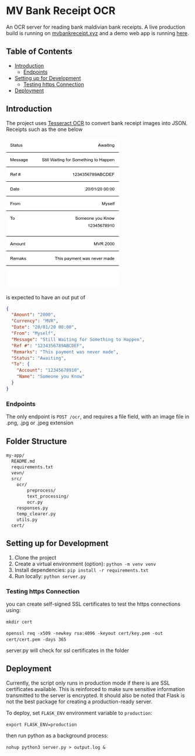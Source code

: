 # MV Bank Receipt OCR
An OCR server for reading bank maldivian bank receipts.
A live production build is running on [mvbankreceipt.xyz](https://mvbankreceipt.xyz) and 
a demo web app is running [here](https://mvbankreceipt.netlify.app).


## Table of Contents
- [Introduction](#folder-structure)
  - [Endpoints](#endpoints)
- [Setting up for Development](#setting-up-for-development)
  - [Testing https Connection](#testing-https-connection)
- [Deployment](#deployment)

## Introduction
The project uses [Tesseract OCR](https://github.com/tesseract-ocr/) to convert bank
receipt images into JSON. Receipts such as the one below

![Example Receipt](https://github.com/thoaif/mv-bank-receipt-ocr/raw/master/example-receipt.png)

is expected to have an out put of

```json
{
  "Amount": "2000",
  "Currency": "MVR",
  "Date": "20/01/20 00:00",
  "From": "Myself",
  "Message": "Still Waiting for Something to Happen",
  "Ref #": "1234356789ABCDEF",
  "Remarks": "This payment was never made",
  "Status": "Awaiting",
  "To": {
    "Account": "12345678910",
    "Name": "Someone you Know"
  }
}
```

### Endpoints
The only endpoint is `POST /ocr`, and requires a file field, with an image
file in .png, .jpg or .jpeg extension


## Folder Structure

```
my-app/
  README.md
  requirements.txt
  vevn/
  src/
    ocr/
        preprocess/
        text_processing/
        ocr.py
    responses.py
    temp_clearer.py
    utils.py
  cert/
```

## Setting up for Development

1. Clone the project
2. Create a virtual environment (option): `python -m venv venv`
3. Install dependencies: `pip install -r requirements.txt`
4. Run locally: `python server.py`

### Testing https Connection
you can create self-signed SSL certificates to test the https connections using:

`mkdir cert`

`openssl req -x509 -newkey rsa:4096 -keyout cert/key.pem -out cert/cert.pem -days 365`

server.py will check for ssl certificates in the folder

## Deployment
Currently, the script only runs in production mode if there is are SSL certificates available. This is reinforced to
make sure sensitive information transmitted to the server is encrypted. It should also be noted that Flask is not 
the best package for creating a production-ready server.

To deploy, set `FLASK_ENV` environment variable to `production`:

`export FLASK_ENV=production`

then run python as a background process:

`nohup python3 server.py > output.log &`
